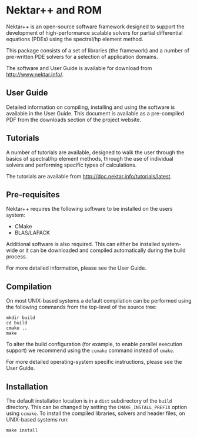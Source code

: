 Nektar++ and ROM
================
Nektar++ is an open-source software framework designed to support the
development of high-performance scalable solvers for partial differential
equations (PDEs) using the spectral/hp element method.

This package consists of a set of libraries (the framework) and a number of
pre-written PDE solvers for a selection of application domains.

The software and User Guide is available for download from
<http://www.nektar.info/>.


User Guide
----------
Detailed information on compiling, installing and using the software is
available in the User Guide. This document is available as a pre-compiled PDF
from the downloads section of the project website.


Tutorials
---------
A number of tutorials are available, designed to walk the user through the
basics of spectral/hp element methods, through the use of individual solvers and
performing specific types of calculations.

The tutorials are available from <http://doc.nektar.info/tutorials/latest>.


Pre-requisites
--------------
Nektar++ requires the following software to be installed on the users system:

- CMake
- BLAS/LAPACK

Additional software is also required. This can either be installed system-wide
or it can be downloaded and compiled automatically during the build process.

For more detailed information, please see the User Guide.


Compilation
-----------
On most UNIX-based systems a default compilation can be performed using the
following commands from the top-level of the source tree:

    mkdir build
    cd build
    cmake ..
    make

To alter the build configuration (for example, to enable parallel execution
support) we recommend using the `ccmake` command instead of `cmake`. 

For more detailed operating-system specific instructions, please see the
User Guide.


Installation
------------
The default installation location is in a `dist` subdirectory of the `build`
directory. This can be changed by setting the `CMAKE_INSTALL_PREFIX` option
using `ccmake`. To install the compiled libraries, solvers and header files, on
UNIX-based systems run:

    make install
